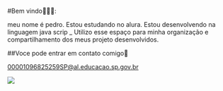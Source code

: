 #Bem vindo💟🥈🥑: 

meu nome é pedro. 
Estou estudando no alura.
Estou desenvolvendo na linguagem java scrip 
_ Utilizo esse espaço para minha organização e compartilhamento dos meus projeto desenvolvidos.

##Voce pode entrar em contato comigo💟

00001096825259SP@al.educacao.sp.gov.br

![](https://www.icegif.com/wp-content/uploads/2023/08/icegif-26.gif)
